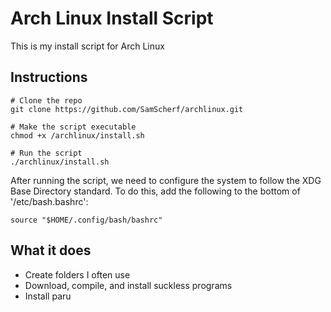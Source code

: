 # Arch Linux Install Script

This is my install script for Arch Linux

## Instructions

```
# Clone the repo
git clone https://github.com/SamScherf/archlinux.git

# Make the script executable
chmod +x /archlinux/install.sh

# Run the script
./archlinux/install.sh
```

After running the script, we need to configure the system to follow the XDG Base Directory standard. To do this, add the following to the bottom of '/etc/bash.bashrc':

```
source "$HOME/.config/bash/bashrc"
```

## What it does

- Create folders I often use
- Download, compile, and install suckless programs
- Install paru
